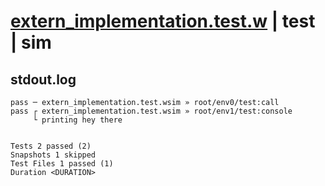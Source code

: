 # [extern_implementation.test.w](../../../../../examples/tests/valid/extern_implementation.test.w) | test | sim

## stdout.log
```log
pass ─ extern_implementation.test.wsim » root/env0/test:call   
pass ┌ extern_implementation.test.wsim » root/env1/test:console
     └ printing hey there
 
 
Tests 2 passed (2)
Snapshots 1 skipped
Test Files 1 passed (1)
Duration <DURATION>
```

